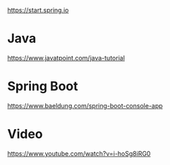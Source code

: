 https://start.spring.io <br/>

# Java
https://www.javatpoint.com/java-tutorial <br/>

# Spring Boot
https://www.baeldung.com/spring-boot-console-app <br/>

# Video
https://www.youtube.com/watch?v=i-hoSg8iRG0
